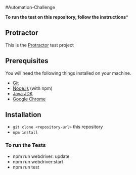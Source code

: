 
#Automation-Challenge

**To run the test on this repository, follow the instructions***

 ## Protractor

This is the [Protractor](https://www.protractortest.org/#/) test project

## Prerequisites

You will need the following things installed on your machine.

* [Git](https://git-scm.com/)
* [Node.js](https://nodejs.org/) (with npm)
* [Java JDK](https://www.oracle.com/technetwork/java/javase/downloads/jdk8-downloads-2133151.html)
* [Google Chrome](https://google.com/chrome/)


## Installation

* `git clone <repository-url>` this repository
* `npm install`

### To run the Tests
* npm run webdriver: update
* npm run webdriver:start
* npm run test
